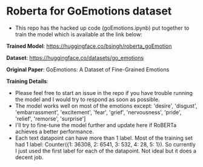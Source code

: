 # Roberta for GoEmotions dataset
- This repo has the hacked up code (goEmotions.ipynb) put together to train the model which is available at the link below:

<b>Trained Model</b>: https://huggingface.co/bsingh/roberta_goEmotion

<b>Dataset</b>: https://huggingface.co/datasets/go_emotions

<b>Original Paper</b>: GoEmotions: A Dataset of Fine-Grained Emotions

<b>Training Details</b>:
- Please feel free to start an issue in the repo if you have trouble running the model and I would try to respond as soon as possible.
- The model works well on most of the emotions except: 'desire', 'disgust', 'embarrassment', 'excitement', 'fear', 'grief', 'nervousness', 'pride', 'relief', 'remorse', 'surprise']
- I'll try to fine-tune the model further and update here if RoBERTa achieves a better performance.
- Each text datapoint can have more than 1 label. Most of the training set had 1 label: Counter({1: 36308, 2: 6541, 3: 532, 4: 28, 5: 1}). So currently I just used the first label for each of the datapoint. Not ideal but it does a decent job.
